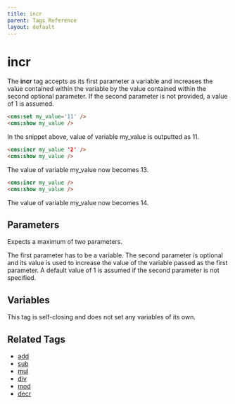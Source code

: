 ```yaml
---
title: incr
parent: Tags Reference
layout: default
---
```


# incr

The **incr** tag accepts as its first parameter a variable and increases the value contained within the variable by the value contained within the second optional parameter. If the second parameter is not provided, a value of 1 is assumed.

```html
<cms:set my_value='11' />
<cms:show my_value />
```

In the snippet above, value of variable my\_value is outputted as 11\.

```html
<cms:incr my_value '2' />
<cms:show my_value />
```

The value of  variable my\_value now becomes 13\.

```html
<cms:incr my_value />
<cms:show my_value />
```

The value of variable my\_value now becomes 14\.

## Parameters

Expects a maximum of two parameters.

The first parameter has to be a variable. The second parameter is optional and its value is used to increase the value of the variable passed as the first parameter. A default value of 1 is assumed if the second parameter is not specified.

## Variables

This tag is self-closing and does not set any variables of its own.

## Related Tags

*   [add](../add.html)
*   [sub](../sub.html)
*   [mul](../mul.html)
*   [div](../div.html)
*   [mod](../mod.html)
*   [decr](../decr.html)
